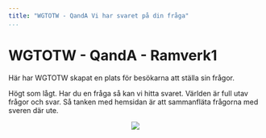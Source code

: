 ```yaml
---
title: "WGTOTW - QandA Vi har svaret på din fråga"
...
```

WGTOTW - QandA - Ramverk1
=========================
Här har WGTOTW skapat en plats för besökarna att ställa sin frågor.

Högt som lågt. Har du en fråga så kan vi hitta svaret. Världen är full utav frågor och svar. Så tanken med hemsidan är att sammanfläta frågorna med sveren där ute.

<p align="center">
<img src="../htdocs/image/question-man.jpg?w=825" class="img-responsive">
</p>
